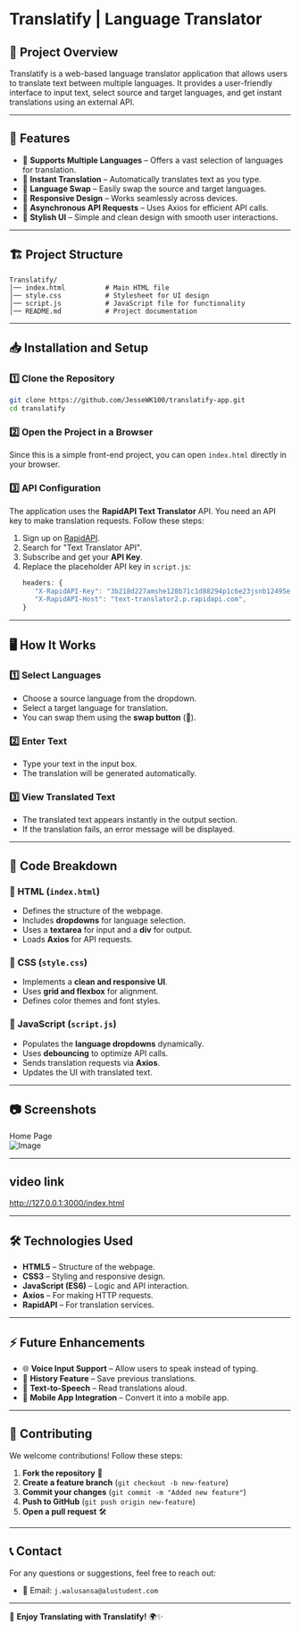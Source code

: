 # Translatify | Language Translator

## 📌 Project Overview
Translatify is a web-based language translator application that allows users to translate text between multiple languages. It provides a user-friendly interface to input text, select source and target languages, and get instant translations using an external API.

---

## 🎯 Features
- 🔄 **Supports Multiple Languages** – Offers a vast selection of languages for translation.
- 📖 **Instant Translation** – Automatically translates text as you type.
- 🔄 **Language Swap** – Easily swap the source and target languages.
- 📱 **Responsive Design** – Works seamlessly across devices.
- 🚀 **Asynchronous API Requests** – Uses Axios for efficient API calls.
- 🎨 **Stylish UI** – Simple and clean design with smooth user interactions.

---

## 🏗️ Project Structure
```
Translatify/
│── index.html          # Main HTML file
│── style.css           # Stylesheet for UI design
│── script.js           # JavaScript file for functionality
│── README.md           # Project documentation
```

---

## 📥 Installation and Setup
### 1️⃣ Clone the Repository
```sh
git clone https://github.com/JesseWK100/translatify-app.git
cd translatify
```

### 2️⃣ Open the Project in a Browser
Since this is a simple front-end project, you can open `index.html` directly in your browser.

### 3️⃣ API Configuration
The application uses the **RapidAPI Text Translator** API. You need an API key to make translation requests. Follow these steps:
1. Sign up on [RapidAPI](https://rapidapi.com/).
2. Search for "Text Translator API".
3. Subscribe and get your **API Key**.
4. Replace the placeholder API key in `script.js`:
   ```js
   headers: {
      "X-RapidAPI-Key": "3b218d227amshe128b71c1d88294p1c6e23jsnb12495e0180a",
      "X-RapidAPI-Host": "text-translator2.p.rapidapi.com",
   }
   ```

---

## 🖥️ How It Works
### **1️⃣ Select Languages**
- Choose a source language from the dropdown.
- Select a target language for translation.
- You can swap them using the **swap button** (🔄).

### **2️⃣ Enter Text**
- Type your text in the input box.
- The translation will be generated automatically.

### **3️⃣ View Translated Text**
- The translated text appears instantly in the output section.
- If the translation fails, an error message will be displayed.

---

## 🔨 Code Breakdown
### **📌 HTML (`index.html`)**
- Defines the structure of the webpage.
- Includes **dropdowns** for language selection.
- Uses a **textarea** for input and a **div** for output.
- Loads **Axios** for API requests.

### **🎨 CSS (`style.css`)**
- Implements a **clean and responsive UI**.
- Uses **grid and flexbox** for alignment.
- Defines color themes and font styles.

### **🚀 JavaScript (`script.js`)**
- Populates the **language dropdowns** dynamically.
- Uses **debouncing** to optimize API calls.
- Sends translation requests via **Axios**.
- Updates the UI with translated text.

---

## 📷 Screenshots
Home Page  
![Image](https://github.com/user-attachments/assets/a38beaaa-9d73-4923-b44d-75597fce0847)

---

## video link
http://127.0.0.1:3000/index.html

---

## 🛠️ Technologies Used
- **HTML5** – Structure of the webpage.
- **CSS3** – Styling and responsive design.
- **JavaScript (ES6)** – Logic and API interaction.
- **Axios** – For making HTTP requests.
- **RapidAPI** – For translation services.

---

## ⚡ Future Enhancements
- 🌐 **Voice Input Support** – Allow users to speak instead of typing.
- 📜 **History Feature** – Save previous translations.
- 🎤 **Text-to-Speech** – Read translations aloud.
- 📲 **Mobile App Integration** – Convert it into a mobile app.

---

## 🙌 Contributing
We welcome contributions! Follow these steps:
1. **Fork the repository** 📌
2. **Create a feature branch** (`git checkout -b new-feature`)
3. **Commit your changes** (`git commit -m "Added new feature"`)
4. **Push to GitHub** (`git push origin new-feature`)
5. **Open a pull request** 🛠️

---

## 📞 Contact
For any questions or suggestions, feel free to reach out:
- 📧 Email: `j.walusansa@alustudent.com`

---

🔹 **Enjoy Translating with Translatify!** 🌍✨
